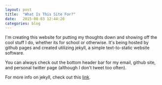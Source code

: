 ```yaml
---
layout: post
title:  "What Is This Site For?"
date:   2015-08-03 12:44:20
categories: blog
---
```


I'm creating this website for putting my thoughts down and showing off the cool stuff I do, whether its for school or otherwise. It's being hosted by github pages and created utilizing jekyll, a simple text-to-static website software.

You can always check out the bottom header bar for my email, github site, and personal twitter page (although I don't tweet too often).

For more info on jekyll, check out this [link][jekyll].


[jekyll]:      http://jekyllrb.com